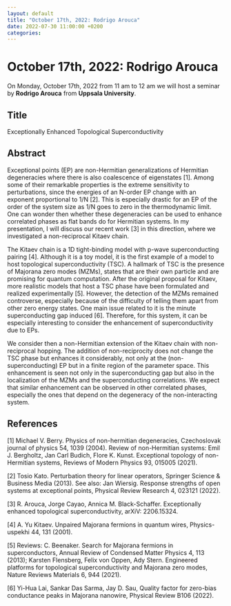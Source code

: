 ```yaml
---
layout: default
title: "October 17th, 2022: Rodrigo Arouca"
date: 2022-07-30 11:00:00 +0200
categories:
---
```


# October 17th, 2022: Rodrigo Arouca

On Monday, October 17th, 2022 from 11 am to 12 am we will host a seminar by **Rodrigo Arouca** from **Uppsala University**. 

## Title

Exceptionally Enhanced Topological Superconductivity

## Abstract 

Exceptional points (EP) are non-Hermitian generalizations of Hermitian degeneracies where there is also coalescence of eigenstates [1]. Among some of their remarkable properties is the extreme sensitivity to perturbations, since the energies of an N-order EP change with an exponent proportional to 1/N [2]. This is especially drastic for an EP of the order of the system size as 1/N goes to zero in the thermodynamic limit. One can wonder then whether these degeneracies can be used to enhance correlated phases as flat bands do for Hermitian systems. In my presentation, I will discuss our recent work [3] in this direction, where we investigated a non-reciprocal Kitaev chain.

The Kitaev chain is a 1D tight-binding model with p-wave superconducting pairing [4]. Although it is a toy model, it is the first example of a model to host topological superconductivity (TSC). A hallmark of TSC is the presence of Majorana zero modes (MZMs), states that are their own particle and are promising for quantum computation. After the original proposal for Kitaev, more realistic models that host a TSC phase have been formulated and realized experimentally [5]. However, the detection of the MZMs remained controverse, especially because of the difficulty of telling them apart from other zero energy states. One main issue related to it is the minute superconducting gap induced [6]. Therefore, for this system, it can be especially interesting to consider the enhancement of superconductivity due to EPs.

We consider then a non-Hermitian extension of the Kitaev chain with non-reciprocal hopping. The addition of non-reciprocity does not change the TSC phase but enhances it considerably, not only at the (non-superconducting) EP but in a finite region of the parameter space. This enhancement is seen not only in the superconducting gap but also in the localization of the MZMs and the superconducting correlations. We expect that similar enhancement can be observed in other correlated phases, especially the ones that depend on the degeneracy of the non-interacting system.


## References

[1] Michael V. Berry. Physics of non-hermitian degeneracies, Czechoslovak journal of physics 54, 1039 (2004). Review of non-Hermitian systems: Emil J. Bergholtz, Jan Carl Budich, Flore K. Kunst. Exceptional topology of non-Hermitian systems, Reviews of Modern Physics 93, 015005 (2021).

[2] Tosio Kato. Perturbation theory for linear operators, Springer Science & Business Media (2013). See also: Jan Wiersig. Response strengths of open systems at exceptional points,  Physical Review Research 4, 023121 (2022).

[3] R. Arouca, Jorge Cayao, Annica M. Black-Schaffer. Exceptionally enhanced topological superconductivity, arXiV: 2206.15324.

[4] A. Yu Kitaev. Unpaired Majorana fermions in quantum wires, Physics-uspekhi 44, 131 (2001).

[5] Reviews: C. Beenaker. Search for Majorana fermions in superconductors, Annual Review of Condensed Matter Physics 4, 113 (2013); Karsten Flensberg, Felix von Oppen, Ady Stern. Engineered platforms for topological superconductivity and Majorana zero modes, Nature Reviews Materials 6, 944 (2021).

[6] Yi-Hua Lai, Sankar Das Sarma, Jay D. Sau,  Quality factor for zero-bias conductance peaks in Majorana nanowire, Physical Review B106 (2022).

